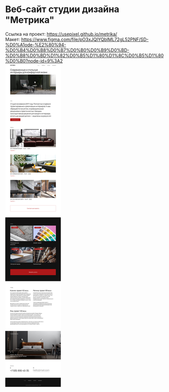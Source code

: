 # Веб-сайт студии дизайна "Метрика" </br>
Ссылка на проект: https://usepixel.github.io/metrika/ </br>
Макет: https://www.figma.com/file/pO3xJQIYQbIML72gL52PNF/SD-%D0%A1ode-%E2%80%94-%D0%B4%D0%B8%D0%B7%D0%B0%D0%B9%D0%BD-%D0%B8%D0%BD%D1%82%D0%B5%D1%80%D1%8C%D0%B5%D1%80%D0%B0?node-id=9%3A2
</br>
![Картинка](img/desktop.jpg)
